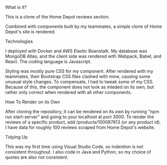 What is it?

This is a clone of the Home Depot reviews section.

Combined with components built by my teammates, a simple clone of Home Depot's site is rendered.

Technologies

I deployed with Docker and AWS Elastic Beanstalk. My database was MongoDB Atlas, and the client side was rendered with Webpack, Babel, and React. The coding language is Javascript. 

Styling was mostly pure CSS for my component. After rendered with my teammates, their Bootstrap CSS files clashed with mine, causing some unusual style changes. To compensate, I had to tweak some of my CSS. Because of this, the component does not look as inteded on its own, but rather only correct when rendered with all other components.

How To Render on its Own

After cloning the repository, it can be rendered on its own by running "npm run start-server" and going to your localhost at port 3000. To render the reviews of a specific product, add /products/100087613 (or any product id). I have data for roughly 100 reviews scraped from Home Depot's website. 

Tidying Up

This was my first time using Visual Studio Code, so indention is not consistent throughout. I also code in Java and Python, so my choice of quotes are also not consistent.